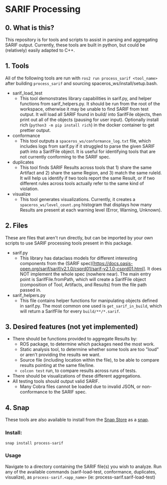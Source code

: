 # SARIF Processing

## 0. What is this?
This repository is for tools and scripts to assist in parsing and aggregating SARIF output. Currently, these tools are built in python, but could be (relatively) easily adapted to C++.

## 1. Tools
All of the following tools are run with `ros2 run process_sarif <tool_name>` after building `process_sarif` and sourcing spaceros_ws/install/setup.bash.

- sarif_load_test
    - This tool demonstrates library capabilities in sarif.py, and helper functions from sarif_helpers.py. It should be run from the root of the workspace, otherwise it may be unable to find SARIF from test output. It will load all SARIF found in build/ into SarifFile objects, then print out all of the objects (pausing for user input). Optionally install rich (`python3 -m pip install rich`) in the docker container to get prettier output.
- conformance
    - This tool outputs a `spaceros_ws/conformance_log.txt` file, which includes logs from sarif.py if it struggled to parse the given SARIF path into a SarifFile object. It is useful for identifying tools that are not currently conforming to the SARIF spec.
- duplicates
    - This tool finds SARIF Results across tools that 1) share the same Artifact and 2) share the same Region, and 3) match the same ruleId. It will help us identify if two tools report the same Result, or if two different rules across tools actually refer to the same kind of violation.
- visualize
    - This tool generates visualizations. Currently, it creates a `spaceros_ws/level_count.png` histogram that displays how many Results are present at each warning level (Error, Warning, Unknown).

## 2. Files
These are files that aren't run directly, but can be imported by your own scripts to use SARIF processing tools present in this package.
- sarif.py
    - This library has dataclass models for different interesting components from the (SARIF spec)[https://docs.oasis-open.org/sarif/sarif/v2.1.0/csprd01/sarif-v2.1.0-csprd01.html]. It does NOT implement the whole spec (nowhere near). The main entry point is SarifFile.fromPath, which will create a SarifFile object (composition of Tool, Artifacts, and Results) from the file path passed in.
- sarif_helpers.py
    - This file contains helper functions for manipulating objects defined in sarif.py. The most common one used is `get_sarif_in_build`, which will return a SarifFile for every `build/**/*.sarif`.

## 3. Desired features (not yet implemented)
- There should be functions provided to aggregate Results by:
    - ROS package, to determine which packages need the most work.
    - Static analysis tool, to determine whether some tools are too "loud" or aren't providing the results we want.
    - Source file (including location within the file), to be able to compare results pointing at the same file/line.
    - `colcon test` run, to compare results across runs of tests.
- There should be visualizations of these different aggregations.
- All testing tools should output valid SARIF.
    - Many Cobra files cannot be loaded due to invalid JSON, or non-conformance to the SARIF spec.

## 4. Snap
These tools are also available to install from the [Snap Store](https://snapcraft.io/about) as a [snap](https://snapcraft.io/process-sarif).
### Install: 
`snap install process-sarif`
### Usage
Navigate to a directory containing the SARIF file(s) you wish to analyze. Run any of the available commands (sarif-load-test, conformance, duplicates, visualize), as `process-sarif.<app_name>` (ie: process-sarif.sarif-load-test)

